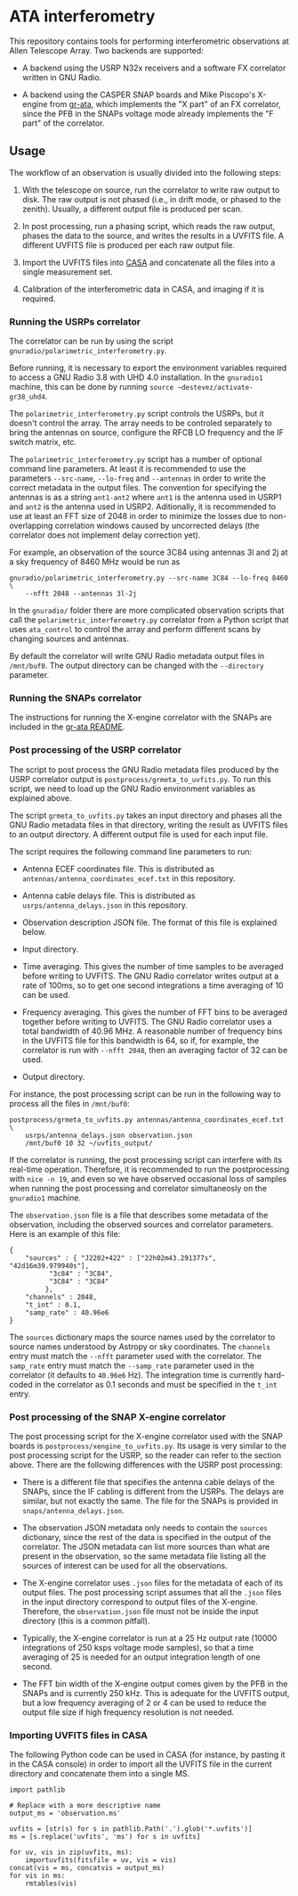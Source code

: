 # ATA interferometry

This repository contains tools for performing interferometric observations at
Allen Telescope Array. Two backends are supported:

* A backend using the USRP N32x receivers and a software FX correlator written
in GNU Radio.

* A backend using the CASPER SNAP boards and Mike Piscopo's X-engine from
[gr-ata](https://github.com/SETIatHCRO/gr-ata), which implements the "X part" of
an FX correlator, since the PFB in the SNAPs voltage mode already implements the
"F part" of the correlator.

## Usage

The workflow of an observation is usually divided into the following steps:

1. With the telescope on source, run the correlator to write raw output to
disk. The raw output is not phased (i.e., in drift mode, or phased to the
zenith). Usually, a different output file is produced per scan.

2. In post processing, run a phasing script, which reads the raw output, phases
the data to the source, and writes the results in a UVFITS file. A different
UVFITS file is produced per each raw output file.

3. Import the UVFITS files into [CASA](https://casa.nrao.edu/) and concatenate
all the files into a single measurement set.

4. Calibration of the interferometric data in CASA, and imaging if it is
required.

### Running the USRPs correlator

The correlator can be run by using the script
`gnuradio/polarimetric_interferometry.py`.

Before running, it is necessary to export the environment variables required to
access a GNU Radio 3.8 with UHD 4.0 installation. In the `gnuradio1` machine,
this can be done by running `source ~destevez/activate-gr38_uhd4`.

The `polarimetric_interferometry.py` script controls the USRPs, but it doesn't control
the array. The array needs to be controled separately to bring the antennas on
source, configure the RFCB LO frequency and the IF switch matrix, etc.

The `polarimetric_interferometry.py` script has a number of optional command
line parameters. At least it is recommended to use the parameters `--src-name`,
`--lo-freq` and `--antennas` in order to write the correct metadata in the
output files. The convention for specifying the antennas is as a string
`ant1-ant2` where `ant1` is the antenna used in USRP1 and `ant2` is the antenna
used in USRP2. Aditionally, it is recommended to use at least an FFT size of 2048
in order to minimize the losses due to non-overlapping correlation windows caused
by uncorrected delays (the correlator does not implement delay correction yet).

For example, an observation of the source 3C84 using antennas 3l
and 2j at a sky frequency of 8460 MHz would be run as
```
gnuradio/polarimetric_interferometry.py --src-name 3C84 --lo-freq 8460 \
    --nfft 2048 --antennas 3l-2j
```

In the `gnuradio/` folder there are more complicated observation scripts that
call the `polarimetric_interferometry.py` correlator from a Python script that
uses `ata_control` to control the array and perform different scans by changing
sources and antennas.

By default the correlator will write GNU Radio metadata output files in
`/mnt/buf0`. The output directory can be changed with the `--directory` parameter.

### Running the SNAPs correlator

The instructions for running the X-engine correlator with the SNAPs are included
in the [gr-ata
README](https://github.com/SETIatHCRO/gr-ata#3c84-5-minute-calibration).

### Post processing of the USRP correlator

The script to post process the GNU Radio metadata files produced by the USRP
correlator output is `postprocess/grmeta_to_uvfits.py`. To run this script, we
need to load up the GNU Radio environment variables as explained above.

The script `grmeta_to_uvfits.py` takes an input directory and phases all the
GNU Radio metadata files in that directory, writing the result as UVFITS files
to an output directory. A different output file is used for each input file.

The script requires the following command line parameters to run:

* Antenna ECEF coordinates file. This is distributed as
  `antennas/antenna_coordinates_ecef.txt` in this repository.

* Antenna cable delays file. This is distributed as `usrps/antenna_delays.json`
  in this repository.

* Observation description JSON file. The format of this file is explained below.

* Input directory.

* Time averaging. This gives the number of time samples to be averaged before
  writing to UVFITS. The GNU Radio correlator writes output at a rate of 100ms,
  so to get one second integrations a time averaging of 10 can be used.

* Frequency averaging. This gives the number of FFT bins to be averaged together
  before writing to UVFITS. The GNU Radio correlator uses a total bandwidth of
  40.96 MHz. A reasonable number of frequency bins in the UVFITS file for this
  bandwidth is 64, so if, for example, the correlator is run with `--nfft 2048`,
  then an averaging factor of 32 can be used.

* Output directory.

For instance, the post processing script can be run in the following way to
process all the files in `/mnt/buf0`:
```
postprocess/grmeta_to_uvfits.py antennas/antenna_coordinates_ecef.txt \
    usrps/antenna_delays.json observation.json
    /mnt/buf0 10 32 ~/uvfits_output/
```

If the correlator is running, the post processing script can interfere with its
real-time operation. Therefore, it is recommended to run the postprocessing with
`nice -n 19`, and even so we have observed occasional loss of samples when
running the post processing and correlator simultaneosly on the `gnuradio1`
machine.

The `observation.json` file is a file that describes some metadata of the
observation, including the observed sources and correlator parameters. Here is
an example of this file:
```
{
    "sources" : { "J2202+422" : ["22h02m43.291377s", "42d16m39.979940s"],
		  "3c84" : "3C84",
		  "3C84" : "3C84"
		 },
    "channels" : 2048,
    "t_int" : 0.1,
    "samp_rate" : 40.96e6   
}

```
The `sources` dictionary maps the source names used by the correlator to
source names understood by Astropy or sky coordinates. The `channels` entry must
match the `--nfft` parameter used with the correlator. The `samp_rate` entry must
match the `--samp_rate` parameter used in the correlator (it defaults to
`40.96e6` Hz). The integration time is currently hard-coded in the correlator as
0.1 seconds and must be specified in the `t_int` entry.

### Post processing of the SNAP X-engine correlator

The post processing script for the X-engine correlator used with the SNAP boards
is `postprocess/xengine_to_uvfits.py`. Its usage is very similar to the post
processing script for the USRP, so the reader can refer to the section
above. There are the following differences with the USRP post processing:

* There is a different file that specifies the antenna cable delays of the
  SNAPs, since the IF cabling is different from the USRPs. The delays are
  similar, but not exactly the same. The file for the SNAPs is provided in
  `snaps/antenna_delays.json`.

* The observation JSON metadata only needs to contain the `sources` dictionary,
  since the rest of the data is specified in the output of the correlator. The
  JSON metadata can list more sources than what are present in the observation,
  so the same metadata file listing all the sources of interest can be used for
  all the observations.

* The X-engine correlator uses `.json` files for the metadata of each of its
  output files. The post processing script assumes that all the `.json` files in
  the input directory correspond to output files of the X-engine. Therefore, the
  `observation.json` file must not be inside the input directory (this is a
  common pitfall).

* Typically, the X-engine correlator is run at a 25 Hz output rate (10000
  integrations of 250 ksps voltage mode samples), so that a time averaging of
  25 is needed for an output integration length of one second.

* The FFT bin width of the X-engine output comes given by the PFB in the SNAPs
  and is currently 250 kHz. This is adequate for the UVFITS output, but a low
  frequency averaging of 2 or 4 can be used to reduce the output file size if high
  frequency resolution is not needed.

### Importing UVFITS files in CASA

The following Python code can be used in CASA (for instance, by pasting it in
the CASA console) in order to import all the UVFITS file in the current
directory and concatenate them into a single MS.

```
import pathlib

# Replace with a more descriptive name
output_ms = 'observation.ms'

uvfits = [str(s) for s in pathlib.Path('.').glob('*.uvfits')]
ms = [s.replace('uvfits', 'ms') for s in uvfits]

for uv, vis in zip(uvfits, ms):
    importuvfits(fitsfile = uv, vis = vis)
concat(vis = ms, concatvis = output_ms)
for vis in ms:
    rmtables(vis)
```
